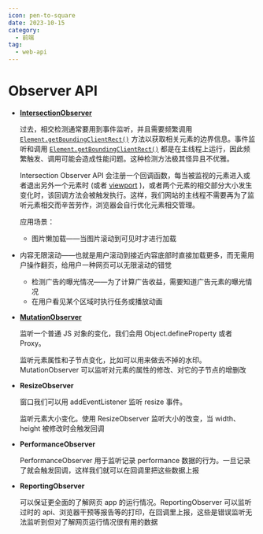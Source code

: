 ```yaml
---
icon: pen-to-square
date: 2023-10-15
category:
  - 前端
tag:
  - web-api
---
```


# Observer API

- **[IntersectionObserver](https://developer.mozilla.org/zh-CN/docs/Web/API/Intersection_Observer_API)**

   过去，相交检测通常要用到事件监听，并且需要频繁调用 [`Element.getBoundingClientRect()`](https://developer.mozilla.org/zh-CN/docs/Web/API/Element/getBoundingClientRect) 方法以获取相关元素的边界信息。事件监听和调用 [`Element.getBoundingClientRect()`](https://developer.mozilla.org/zh-CN/docs/Web/API/Element/getBoundingClientRect) 都是在主线程上运行，因此频繁触发、调用可能会造成性能问题。这种检测方法极其怪异且不优雅。

   Intersection Observer API 会注册一个回调函数，每当被监视的元素进入或者退出另外一个元素时 (或者 [viewport](https://developer.mozilla.org/zh-CN/docs/Glossary/Viewport) )，或者两个元素的相交部分大小发生变化时，该回调方法会被触发执行。这样，我们网站的主线程不需要再为了监听元素相交而辛苦劳作，浏览器会自行优化元素相交管理。

  应用场景：

  - 图片懒加载——当图片滚动到可见时才进行加载

- 内容无限滚动——也就是用户滚动到接近内容底部时直接加载更多，而无需用户操作翻页，给用户一种网页可以无限滚动的错觉

  - 检测广告的曝光情况——为了计算广告收益，需要知道广告元素的曝光情况
  - 在用户看见某个区域时执行任务或播放动画

- **[MutationObserver](https://developer.mozilla.org/zh-CN/docs/Web/API/MutationObserver)**

  监听一个普通 JS 对象的变化，我们会用 Object.defineProperty 或者 Proxy。

  监听元素属性和子节点变化，比如可以用来做去不掉的水印。MutationObserver 可以监听对元素的属性的修改、对它的子节点的增删改

- **ResizeObserver**

  窗口我们可以用 addEventListener 监听 resize 事件。

  监听元素大小变化。使用 ResizeObserver 监听大小的改变，当 width、height 被修改时会触发回调

- **PerformanceObserver**

  PerformanceObserver 用于监听记录 performance 数据的行为。一旦记录了就会触发回调，这样我们就可以在回调里把这些数据上报

- **ReportingObserver**

  可以保证更全面的了解网页 app 的运行情况。ReportingObserver 可以监听过时的 api、浏览器干预等报告等的打印，在回调里上报，这些是错误监听无法监听到但对了解网页运行情况很有用的数据
